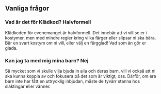 ## Vanliga frågor
### Vad är det för Klädkod? Halvformell
Klädkoden för evenemanget är halvformell. Det innebär att vi vill se er i kostymer, men med mindre regler kring vilka färger eller slipsar ni ska bära. Bär en svart kostym om ni vill, eller välj en färgglad! Vad som än gör er glada.
### Kan jag ta med mig mina barn? Nej
Så mycket som vi skulle vilja bjuda in alla och deras barn, vill vi också att ni ska kunna koppla av och fokusera på det som är viktigt, oss. Därför, om era barn inte har fått en uttrycklig inbjudan, måste de tyvärr stanna hos släktingar eller vänner.